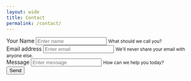 ```yaml
---
layout: wide
title: Contact
permalink: /contact/
---
```


<form action="https://formspree.io/{{ site.email }}" method="POST">
  <div class="form-group">
    <label for="name">Your Name</label>
    <input type="text" class="form-control" name="name" placeholder="Enter name" aria-describedby="nameHelp">
    <small id="nameHelp" class="form-text text-muted">What should we call you?</small>
  </div>
  <div class="form-group">
    <label for="email">Email address</label>
    <input type="email" class="form-control" name="_replyto" aria-describedby="emailHelp" placeholder="Enter email">
    <small id="emailHelp" class="form-text text-muted">We'll never share your email with anyone else.</small>
  </div>
  <div class="form-group">
    <label for="message">Message</label>
    <input rows="4" type="textarea" class="form-control" aria-describedby="messageHelp" placeholder="Enter message">
    <small id="messageHelp" class="form-text text-muted">How can we help you today?</small>
  </div>
  <button type="submit" class="btn btn-primary">Send</button>
</form>
